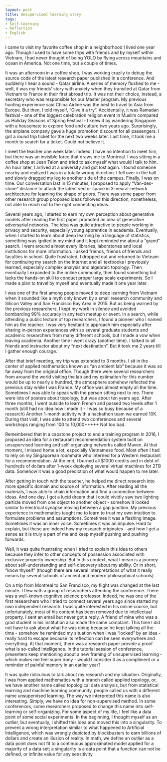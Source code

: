 ```yaml
---
layout: post
title: Unsupervised learning story
tags:
- Self-learning
- Reflection
- English
---
```



I came to visit my favorite coffee shop in a neighborhood I lived one year ago. Though I used to have some trips with friends and by myself within Vietnam, I had never thought of being YOLO by flying across mountains and ocean in America. Not one time, but a couple of times.

It was an afternoon in a coffee shop, I was working crazily to debug the source code of the latest research paper published in a conference. And suddenly I hear a sound - Qatar airline. A series of memory flushed to me - well, it was my friends’ story with anxiety when they transited at Qatar from Vietnam to France in their first abroad trip. It was not their choice, instead, a secretary who was responsible for our Master program. My previous hunting experience said China Airline was the best to travel to Asia from Europe. But then, I told myself, “Give it a try”. Accidentally, it was Ramadan festival - one of the biggest celebration religion event in Muslim compared as Holiday Seasons of Spring Festival - I knew it by wandering Singapore with a housemate to explore food and culture two years ago. Surprisingly, the airplane company gave a huge promotion discount for all passengers. I got a round trip ticket for the next two weeks later. Last time, it took me a month to search for a ticket. Could not believe it.

I meet the teacher one week later. Indeed, I have no intention to meet him, but there was an invisible force that draws me to Montreal. I was sitting in a coffee shop at Jean Talon and tried to ask myself what would I talk to him. An hour later, I arrived at a university and got lost again. I found someone nearby and realized I was in a totally wrong direction. I fell over in the hall and slowly dragged my leg to another side of the campus. Finally, I was on time. Our conversation last in 15 minutes, I proposed to apply “Van-des-stone” distance to attack the latent vector space in 3-neural-network architecture for learning the shape of priors. There was some paper from other research group proposed ideas followed this direction, nonetheless, not able to reach out to the right connecting ideas.

Several years ago, I started to earn my own perception about generative models after reading the first paper promoted an idea of generative adversarial networks. The idea was quite attractive to people working in privacy and security, especially young apprentice in academia. Eventually, when I started to learn about deep learning by a language of statistics, something was ignited in my mind and it kept reminded me about a “grand” search. I went around almost every libraries, laboratories and local institutions for more information. I asked friends, friends of friends and faculties in school. Quite frustrated, I dropped out and returned to Vietnam for continuing my search on the internet and all textbooks I previously learned, especially complex analysis and algebraic topology. Then eventually I expanded to the online community, then found something but lacks the hands-on skill to conduct proper large scale experiments. So I made a plan to travel by myself and eventually made it one year later.

I was one of the first among people moved to deep learning from Vietnam when it sounded like a myth only known by a small research community and Silicon Valley and San Francisco Bay Area in 2015. But as being warned by the previous researchers, I kept my work in silence and avoided bombarding 99% accuracy in any tech meetup or event. In a search, while attending a public lecture of top researchers, I found a pioneer who I named him as the teacher. I was very hesitant to approach him especially after sharing in-person experiences with so several graduate students and academic researchers from many different schools, but I made a vow when leaving academia. Another time I went crazy (another time). I talked to all friends and instructor about my “next destination”. But it took me 2 years till I gather enough courage.

After that brief meeting, my trip was extended to 3 months. I sit in the center of applied mathematics known as “an ambient lab” because it was so far away from the original office. Though there were several researchers from around the world visiting the lab and my estimation for this number would be up to nearly a hundred, the atmosphere somehow reflected the previous stay while I was France. My office was almost empty all the time. Sometimes I was able to speak with the person sitting next to me. There were lots of posters about topology, but was about ten years ago. After three months, I went outside to learn French and passed two levels after 1 month (still had no idea how I made it - I was so busy because of a research) Another 1-month activity with a hackathon team we earned 10K. During that visit, I was able to attend two conferences and several workshops ranging from 100 to 10,000+++++ Not too bad.


Remembered that in a capstone project to end a training program in 2016, I proposed an idea for a restaurant recommendation system built on unsupervised learning and self-organizing networks called Maven. At that moment, I missed home a lot, especially Vietnamese food. Most often I had to rely on my Singaporean roommate who interned for a Western restaurant for a recommendation. At the end, I burned all $1000 credits and in debt of hundreds of dollars after 1-week deploying several virtual machines for 2TB data. Somehow it was a good prediction of what would happen to me later.

After getting in touch with the teacher, he helped me direct research into more specific domain and source of information. After reading all the materials, I was able to chain information and find a connection between ideas. And one day, I got a lucid dream that I could vividly saw two lighting particle moved from one object to another object - somehow it looked similar to electrical synapse moving between a gap junction. My previous experience in mathematics taught me to learn to trust my own intuition to formulate problems and assumptions. Sometimes it was a flashing image. Sometimes it was an inner voice. Sometimes it was an impulse. Hard to explain, but these are indeed how my research originates - and how I get a sense as it is truly a part of me and keep myself pushing and pushing forwards.

Well, it was quite frustrating when I tried to explain this idea to others because they infer to other concepts of possession associated with exclusive property ownership. But in this context, what I mean is a journey about self-understanding and self-discovery about my ability. Or in short, “know thyself” (though there are several interpretations of what it really means by several schools of ancient and modern philosophical schools)

On a trip from Montreal to San Francisco, my flight was changed at the last minute. I flew with a group of researchers attending the conference. There was a well-known cognitive science professor. Indeed, he was one of the first researchers who I tried to connect several years ago since started my own independent research. I was quite interested in his online course, but unfortunately, most of his content has been removed due to intellectual property. I sent an email but never got a reply. A friend of mine who was a grad student in his institution also made the same complaint. This time I did not have to ask about what he was doing because he kept talking all the time - somehow he reminded my situation when I was “locked” by an idea - really hard to escape because its reflection can be seen everywhere and everything. At that moment, there was a research paper provide a proof what is so-called intelligence. In the tutorial session of conference, presenters keep mentioning about a new framing of unsupervised learning - which makes me feel super irony - would I consider it as a compliment or a reminder of painful memory in an earlier year?

It was quite ridiculous to talk about my research and my situation. Originally, I was from applied mathematics with a branch called applied topology, or, we have another name called topological data analysis, but from statistical learning and machine learning community, people called us with a different name unsupervised learning. The way we interpreted this name is also interesting. Simply, we have no idea for non-supervised method. In some conferences, some researchers proposed to change this name into self-learning or self-organizing. For some aspect of my life, I feel like a data point of some social experiments. In the beginning, I thought myself as an outlier, but eventually, I shifted this idea and moved this into a singularity. To prevent a wrong interpretation similar to what happened to Artificial Intelligence, which was wrongly depicted by  blockbusters to earn billions of dollars and create an illusion of reality. In math, we define an outlier as a data point does not fit to a continuous approximated model applied for a majority of a data set; a singularity is a data point that a function can not be defined, or infinite value for any sensitivity.
